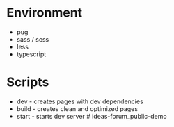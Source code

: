 # Environment
- pug
- sass / scss
- less
- typescript

# Scripts
- dev - creates pages with dev dependencies
- build - creates clean and optimized pages
- start - starts dev server
#   i d e a s - f o r u m _ p u b l i c - d e m o  
 